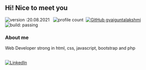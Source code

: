 ## Hi! Nice to meet you
  
![version :20.08.2021](https://img.shields.io/badge/version-20.08.2021-informational) &nbsp;
![profile count](https://komarev.com/ghpvc/?username=gvaiguntalakshmi&color=red)&nbsp;
[![GitHub gvaiguntalakshmi](https://img.shields.io/github/followers/gvaiguntalakshmi?label=follow&style=social)](https://github.com/gvaiguntalakshmi)&nbsp;
![build: passing](https://img.shields.io/badge/build-passing-success)

### About me

<p align="justify">
Web Developer strong in html, css, javascript, bootstrap and php
</p>
<br>
<a href="https://www.linkedin.com/in/gvaiguntalakshmi/"><img src="https://img.shields.io/badge/linkedin-%230077B5.svg?&style=for-the-badge&logo=linkedin&logoColor=white" alt="LinkedIn" /></a>&nbsp;

